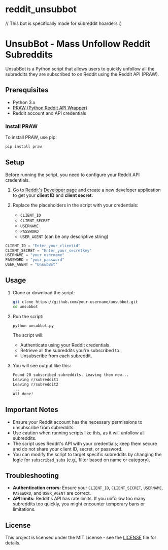 # reddit_unsubbot
 // This bot is specifically made for subreddit hoarders :) 

# UnsubBot - Mass Unfollow Reddit Subreddits

UnsubBot is a Python script that allows users to quickly unfollow all the subreddits they are subscribed to on Reddit using the Reddit API (PRAW).

## Prerequisites

- Python 3.x
- [PRAW (Python Reddit API Wrapper)](https://praw.readthedocs.io/en/latest/)
- Reddit account and API credentials

### Install PRAW

To install PRAW, use pip:

```bash
pip install praw
```

## Setup

Before running the script, you need to configure your Reddit API credentials.

1. Go to [Reddit's Developer page](https://www.reddit.com/prefs/apps) and create a new developer application to get your **client ID** and **client secret**.

2. Replace the placeholders in the script with your credentials:
   - `CLIENT_ID`
   - `CLIENT_SECRET`
   - `USERNAME`
   - `PASSWORD`
   - `USER_AGENT` (can be any descriptive string)

```python
CLIENT_ID = "Enter_your_clientid"
CLIENT_SECRET = "Enter_your_secretkey"
USERNAME = "your_username"
PASSWORD = "your_password"
USER_AGENT = "UnsubBot"
```

## Usage

1. Clone or download the script:

   ```bash
   git clone https://github.com/your-username/unsubbot.git
   cd unsubbot
   ```

2. Run the script:

   ```bash
   python unsubbot.py
   ```

   The script will:
   - Authenticate using your Reddit credentials.
   - Retrieve all the subreddits you're subscribed to.
   - Unsubscribe from each subreddit.

3. You will see output like this:
   ```bash
   Found 20 subscribed subreddits. Leaving them now...
   Leaving r/subreddit1
   Leaving r/subreddit2
   ...
   All done!
   ```

## Important Notes

- Ensure your Reddit account has the necessary permissions to unsubscribe from subreddits.
- Use caution when running scripts like this, as it will unfollow all subreddits.
- The script uses Reddit's API with your credentials; keep them secure and do not share your client ID, secret, or password.
- You can modify the script to target specific subreddits by changing the logic for `subscribed_subs` (e.g., filter based on name or category).

## Troubleshooting

- **Authentication errors:** Ensure your `CLIENT_ID`, `CLIENT_SECRET`, `USERNAME`, `PASSWORD`, and `USER_AGENT` are correct.
- **API limits:** Reddit's API has rate limits. If you unfollow too many subreddits too quickly, you might encounter temporary bans or limitations.

## License

This project is licensed under the MIT License - see the [LICENSE](LICENSE) file for details.
